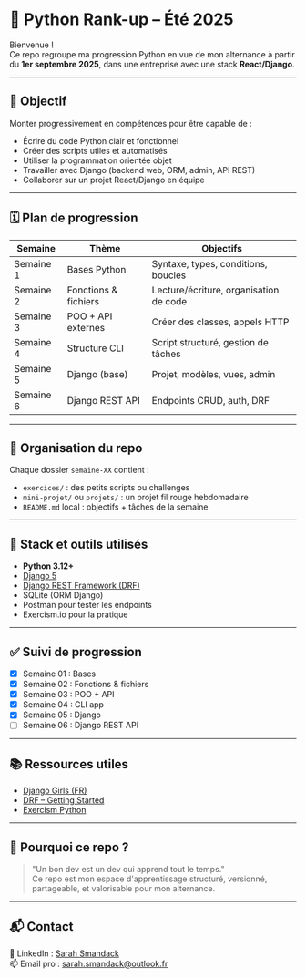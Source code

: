 # 🚀 Python Rank-up – Été 2025

Bienvenue !  
Ce repo regroupe ma progression Python en vue de mon alternance à partir du **1er septembre 2025**, dans une entreprise avec une stack **React/Django**.

---

## 🎯 Objectif

Monter progressivement en compétences pour être capable de :
- Écrire du code Python clair et fonctionnel
- Créer des scripts utiles et automatisés
- Utiliser la programmation orientée objet
- Travailler avec Django (backend web, ORM, admin, API REST)
- Collaborer sur un projet React/Django en équipe

---

## 🗓️ Plan de progression

| Semaine | Thème | Objectifs |
|--------|-------|-----------|
| Semaine 1 | Bases Python | Syntaxe, types, conditions, boucles |
| Semaine 2 | Fonctions & fichiers | Lecture/écriture, organisation de code |
| Semaine 3 | POO + API externes | Créer des classes, appels HTTP |
| Semaine 4 | Structure CLI | Script structuré, gestion de tâches |
| Semaine 5 | Django (base) | Projet, modèles, vues, admin |
| Semaine 6 | Django REST API | Endpoints CRUD, auth, DRF

---

## 📁 Organisation du repo

Chaque dossier `semaine-XX` contient :
- `exercices/` : des petits scripts ou challenges
- `mini-projet/` ou `projets/` : un projet fil rouge hebdomadaire
- `README.md` local : objectifs + tâches de la semaine

---

## 🧰 Stack et outils utilisés

- **Python 3.12+**
- [Django 5](https://docs.djangoproject.com/fr/5.0/)
- [Django REST Framework (DRF)](https://www.django-rest-framework.org/)
- SQLite (ORM Django)
- Postman pour tester les endpoints
- Exercism.io pour la pratique

---

## ✅ Suivi de progression

- [X] Semaine 01 : Bases
- [X] Semaine 02 : Fonctions & fichiers
- [X] Semaine 03 : POO + API
- [X] Semaine 04 : CLI app
- [X] Semaine 05 : Django
- [ ] Semaine 06 : Django REST API

---

## 📚 Ressources utiles

- [Django Girls (FR)](https://tutorial.djangogirls.org/fr/)
- [DRF – Getting Started](https://www.django-rest-framework.org/tutorial/quickstart/)
- [Exercism Python](https://exercism.io/tracks/python)

---

## 🧠 Pourquoi ce repo ?

> "Un bon dev est un dev qui apprend tout le temps."  
Ce repo est mon espace d'apprentissage structuré, versionné, partageable, et valorisable pour mon alternance.

---

## 📬 Contact

💼 LinkedIn : [Sarah Smandack](https://www.linkedin.com/in/sarah-smandack)  
📫 Email pro : sarah.smandack@outlook.fr 